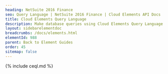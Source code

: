 ```yaml
---
heading: NetSuite 2016 Finance
seo: Query Language | NetSuite 2016 Finance | Cloud Elements API Docs
title: Cloud Elements Query Language
description: Make database queries using Cloud Elements Query Language.
layout: sidebarelementdoc
breadcrumbs: /docs/elements.html
elementId: 988
parent: Back to Element Guides
order: 45
sitemap: false
---
```


{% include ceql.md %}
